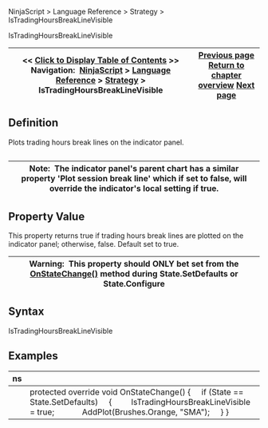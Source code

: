 ﻿
NinjaScript > Language Reference > Strategy > IsTradingHoursBreakLineVisible

IsTradingHoursBreakLineVisible

| << [Click to Display Table of Contents](istradinghoursbreaklinevisible.md) >> **Navigation:**     [NinjaScript](ninjascript-1.md) > [Language Reference](language_reference_wip-1.md) > [Strategy](strategy-1.md) > IsTradingHoursBreakLineVisible | [Previous page](isinstrategyanalyer-1.md) [Return to chapter overview](strategy-1.md) [Next page](iswaituntilflat-1.md) |
| --- | --- |
## Definition
Plots trading hours break lines on the indicator panel.
## 

| Note:  The indicator panel's parent chart has a similar property 'Plot session break line' which if set to false, will override the indicator's local setting if true. |
| --- |

## Property Value
This property returns true if trading hours break lines are plotted on the indicator panel; otherwise, false. Default set to true.
 

| Warning:  This property should ONLY bet set from the [OnStateChange()](onstatechange-1.md) method during State.SetDefaults or State.Configure |
| --- |

## Syntax
IsTradingHoursBreakLineVisible

## Examples

| ns | |
| --- | --- |
|  | protected override void OnStateChange() {      if (State == State.SetDefaults)      {          IsTradingHoursBreakLineVisible = true;               AddPlot(Brushes.Orange, "SMA");      } } |
